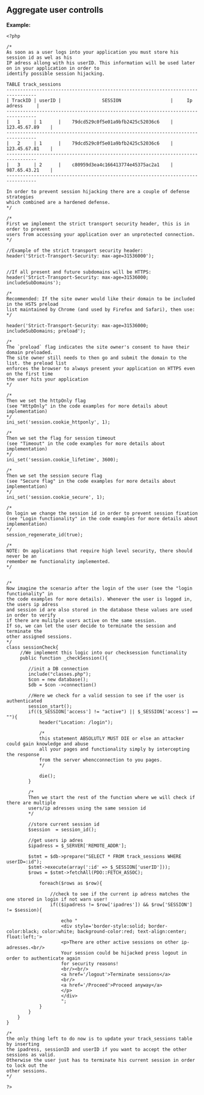 
Aggregate user controlls
-------

**Example:**

   	<?php

	/*
	As soon as a user logs into your application you must store his session id as wel as his
	IP adress allong with his userID. This information will be used later on in your application in order to
	identify possible session hijacking.

	TABLE track_sessions
	---------------------------------------------------------------------------------
	| TrackID | userID |		   	   SESSION 		            |     Ip adress	    | 
	---------------------------------------------------------------------------------
	|   1     | 1      | 	79dcd529c0f5e01a9bfb2425c52036c6    |	123.45.67.89	|   
	---------------------------------------------------------------------------------
	|   2     | 1      | 	79dcd529c0f5e01a9bfb2425c52036c6    |	123.45.67.81	|
	---------------------------------------------------------------------------------
	|   3     | 2      | 	c80959d3ea4c166413774e45375ac2a1    |	987.65.43.21	|
	---------------------------------------------------------------------------------

	In order to prevent session hijacking there are a couple of defense strategies
	which combined are a hardened defense.  
	*/

	/*
	First we implement the strict transport security header, this is in order to prevent
	users from accessing your application over an unprotected connection.
	*/

	//Example of the strict transport security header:
	header('Strict-Transport-Security: max-age=31536000');


	//If all present and future subdomains will be HTTPS:
	header('Strict-Transport-Security: max-age=31536000; includeSubDomains');

	/*
	Recommended: If the site owner would like their domain to be included in the HSTS preload 
	list maintained by Chrome (and used by Firefox and Safari), then use:
	*/

	header('Strict-Transport-Security: max-age=31536000; includeSubDomains; preload');

	/*
	The `preload` flag indicates the site owner's consent to have their domain preloaded. 
	The site owner still needs to then go and submit the domain to the list. the preload list
	enforces the browser to always present your application on HTTPS even on the first time
	the user hits your application
	*/

	/*
	Then we set the httpOnly flag
	(see "HttpOnly" in the code examples for more details about implementation)
	*/
	ini_set('session.cookie_httponly', 1);

	/*
	Then we set the flag for session timeout
	(see "Timeout" in the code examples for more details about implementation)
	*/
	ini_set('session.cookie_lifetime', 3600);

	/*
	Then we set the session secure flag 
	(see "Secure flag" in the code examples for more details about implementation)
	*/
	ini_set('session.cookie_secure', 1);

	/*
	On login we change the session id in order to prevent session fixation
	(see "Login functionality" in the code examples for more details about implementation)
	*/
	session_regenerate_id(true);

	/*
	NOTE: On applications that require high level security, there should never be an
	remember me functionality implemented.
	*/


	/*
	Now imagine the scenario after the login of the user (see the "login functionality" in
	the code examples for more details). Whenever the user is logged in, the users ip adress 
	and session id are also stored in the database these values are used in order to verify 
	if there are mulitple users active on the same session. 
	If so, we can let the user decide to terminate the session and terminate the
	other assigned sessions.
	*/
	class sessionCheck{
		 //We implement this logic into our checksession functionality
		 public function _checkSession(){
			
			//init a DB connection
			include("classes.php");
			$con = new database();
			$db = $con ->connection()
			
			//Here we check for a valid session to see if the user is authenticated
			session_start();
			if(($_SESSION['access'] != "active") || $_SESSION['access'] == ""){
				header("Location: /login");
				
				/*
				this statement ABSOLUTLY MUST DIE or else an attacker could gain knowledge and abuse
				all your pages and functionality simply by intercepting the response 
				from the server whencconnection to you pages.
				*/
				
				die();
			}

			/*
			Then we start the rest of the function where we will check if there are multiple
			users/ip adresses using the same session id
			*/

			//store current session id
			$session  = session_id();

			//get users ip adres
			$ipadress = $_SERVER['REMOTE_ADDR'];

			$stmt = $db->prepare("SELECT * FROM track_sessions WHERE userID=:id");
			$stmt->execute(array(':id' => $_SESSION['userID']));
			$rows = $stmt->fetchAll(PDO::FETCH_ASSOC);

				foreach($rows as $row){
		
					//check to see if the current ip adress matches the one stored in login if not warn user!
					if(($ipadress != $row['ipadres']) && $row['SESSION'] != $session){
		
						echo "
						<div style='border-style:solid; border-color:black; color:white; background-color:red; text-align:center; float:left;'>
						<p>There are other active sessions on other ip-adresses.<br/>
						Your session could be hijacked press logout in order to authenticate again
						for security reasons!
						<br/><br/>
						<a href='/logout'>Terminate sessions</a>
						<br/>
						<a href='/Proceed'>Proceed anyway</a>
						</p>
						</div>
						";				
				}	
			}			
		}
	}

	/*
	the only thing left to do now is to update your track_sessions table by inserting
	the ipadress, sessionID and userID if you want to accept the other sessions as valid.
	Otherwise the user just has to terminate his current session in order to lock out the
	other sessions.
	*/

	?>

